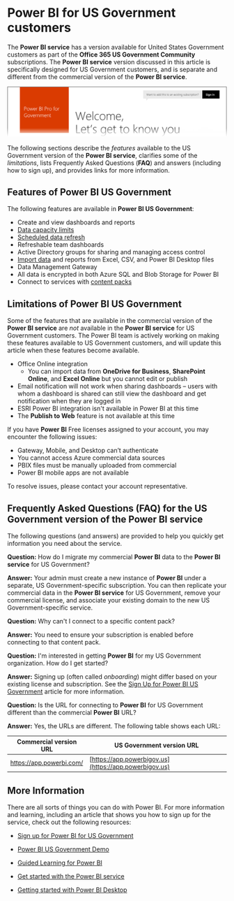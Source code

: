 ﻿<properties
   pageTitle="Power BI for United States Government customers - Overview"
   description="For U.S. Government customers, learn about the features and limitations for the Power BI US Government service"
   services="powerbi"
   documentationCenter=""
   authors="davidiseminger"
   manager="mblythe"
   backup=""
   editor=""
   tags=""
   qualityFocus="no"
   qualityDate=""/>

<tags
   ms.service="powerbi"
   ms.devlang="NA"
   ms.topic="article"
   ms.tgt_pltfrm="NA"
   ms.workload="powerbi"
   ms.date="02/01/2017"
   ms.author="davidi"/>

# Power BI for US Government customers

The **Power BI service** has a version available for United States Government customers as part of the **Office 365 US Government Community** subscriptions. The **Power BI service** version discussed in this article is specifically designed for US Government customers, and is separate and different from the commercial version of the **Power BI service**.

![](media/powerbi-service-govus-overview/service_usgov_overview-1.png)

The following sections describe the *features* available to the US Government version of the **Power BI service**, clarifies some of the *limitations*, lists Frequently Asked Questions (**FAQ**) and answers (including how to sign up), and provides links for more information.


## Features of Power BI US Government

The following features are available in **Power BI US Government**:

-   Create and view dashboards and reports
-   [Data capacity limits](powerbi-admin-manage-your-data-storage-in-power-bi.md)
-   [Scheduled data refresh](powerbi-refresh-data.md)
-   Refreshable team dashboards
-   Active Directory groups for sharing and managing access control
-   [Import data](powerbi-service-get-data.md) and reports from Excel, CSV, and Power BI Desktop files
-   Data Management Gateway
-   All data is encrypted in both Azure SQL and Blob Storage for Power BI
-   Connect to services with [content packs](powerbi-content-packs-services.md)



## Limitations of Power BI US Government

Some of the features that are available in the commercial version of the **Power BI service** are *not* available in the **Power BI service** for US Government customers. The Power BI team is actively working on making these features available to US Government customers, and will update this article when these features become available.

-   Office Online integration
    -   You can import data from **OneDrive for Business**, **SharePoint Online**, and **Excel Online** but you cannot edit or publish
-   Email notification will not work when sharing dashboards – users with whom a dashboard is shared can still view the dashboard and get notification when they are logged in  
-   ESRI Power BI integration isn't available in Power BI at this time
-   The **Publish to Web** feature is not available at this time

If you have **Power BI** Free licenses assigned to your account, you may encounter the following issues:

-   Gateway, Mobile, and Desktop can’t authenticate
-   You cannot access Azure commercial data sources
-   PBIX files must be manually uploaded from commercial
-   Power BI mobile apps are not available

To resolve issues, please contact your account representative.

## Frequently Asked Questions (FAQ) for the US Government version of the Power BI service

The following questions (and answers) are provided to help you quickly get information you need about the service.

**Question:** How do I migrate my commercial **Power BI** data to the **Power BI service** for US Government?

**Answer:** Your admin must create a new instance of **Power BI** under a separate, US Government-specific subscription. You can then replicate your commercial data in the **Power BI service** for US Government, remove your commercial license, and associate your existing domain to the new US Government-specific service.


**Question:** Why can't I connect to a specific content pack?

**Answer:** You need to ensure your subscription is enabled before connecting to that content pack.


**Question:** I'm interested in getting **Power BI** for my US Government organization. How do I get started?

**Answer:** Signing up (often called *onboarding*) might differ based on your existing license and subscription. See the [Sign Up for Power BI US Government](powerbi-service-govus-signup.md) article for more information.


**Question:** Is the URL for connecting to **Power BI** for US Government different than the commercial **Power BI** URL?

**Answer:** Yes, the URLs are different. The following table shows each URL:

| Commercial version URL | US Government version URL |
|---|---|
| https://app.powerbi.com/ | [https://app.powerbigov.us](https://app.powerbigov.us) |

## More Information

﻿There are all sorts of things you can do with Power BI. For more information and learning, including an article that shows you how to sign up for the service, check out the following resources:

-   [Sign up for Power BI for US Government](powerbi-service-govus-signup.md)

-   <a href="https://channel9.msdn.com/Blogs/Azure/Cognitive-Services-HDInsight-and-Power-BI-on-Azure-Government">Power BI US Government Demo</a>

-   [Guided Learning for Power BI](powerbi-learning-0-0-what-is-power-bi/.md)

-   [Get started with the Power BI service](powerbi-service-get-started.md)

-   [Getting started with Power BI Desktop](powerbi-desktop-getting-started.md)
